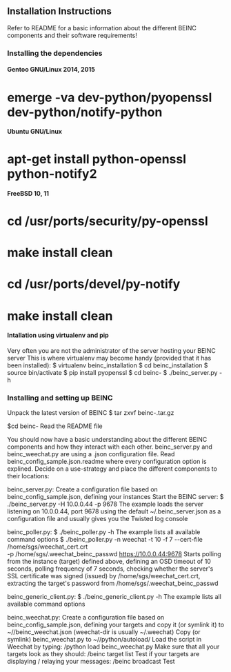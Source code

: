 ## Installation Instructions

Refer to README for a basic information about the different BEINC components
and their software requirements!


### Installing the dependencies

#### Gentoo GNU/Linux 2014, 2015

# emerge -va dev-python/pyopenssl dev-python/notify-python


#### Ubuntu GNU/Linux

# apt-get install python-openssl python-notify2


#### FreeBSD 10, 11

# cd /usr/ports/security/py-openssl
# make install clean

# cd /usr/ports/devel/py-notify
# make install clean


#### Intallation using virtualenv and pip

Very often you are not the administrator of the server hosting your BEINC server
This is where virtualenv may become handy (provided that it has been installed):
$ virtualenv beinc_installation
$ cd beinc_installation
$ source bin/activate
$ pip install pyopenssl
$ cd beinc-<version>
$ ./beinc_server.py -h


### Installing and setting up BEINC

Unpack the latest version of BEINC
$ tar zxvf beinc-<version>.tar.gz

$cd beinc-<version>
Read the README file

You should now have a basic understanding about the different BEINC components
and how they interact with each other.
beinc_server.py and beinc_weechat.py are using a .json configuration file.
Read beinc_config_sample.json.readme where every configuration option is explined.
Decide on a use-strategy and place the different components to their locations:

beinc_server.py:
Create a configuration file based on beinc_config_sample.json, defining your instances
Start the BEINC server:
$ ./beinc_server.py -H 10.0.0.44 -p 9678
The example loads the server listening on 10.0.0.44, port 9678 using the default
~/.beinc_server.json as a configuration file and usually gives you the Twisted
log console

beinc_poller.py:
$ ./beinc_poller.py -h
The example lists all available command options
$ ./beinc_poller.py -n weechat -t 10 -f 7 --cert-file /home/sgs/weechat_cert.crt \
  -p /home/sgs/.weechat_beinc_passwd https://10.0.0.44:9678
Starts polling from the instance (target) defined above,
defining an OSD timeout of 10 seconds, polling frequency of 7 seconds,
checking whether the server's SSL certificate was signed (issued) by /home/sgs/weechat_cert.crt,
extracting the target's password from /home/sgs/.weechat_beinc_passwd

beinc_generic_client.py:
$ ./beinc_generic_client.py -h
The example lists all available command options

beinc_weechat.py:
Create a configuration file based on beinc_config_sample.json, defining your targets
and copy it (or symlink it) to ~/<weechat-dir>/beinc_weechat.json
(weechat-dir is usually ~/.weechat)
Copy (or symlink) beinc_weechat.py to ~/<weechat-dir>/python/autoload/
Load the script in Weechat by typing: /python load beinc_weechat.py
Make sure that all your targets look as they should: /beinc target list
Test if your targets are displaying / relaying your messages: /beinc broadcast Test
